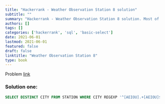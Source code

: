 ```yaml
---
title: "Hackerrank - Weather Observation Station 8 solution"
subtitle: ""
summary: "Hackerrank - Weather Observation Station 8 solution. Most of the solutions are written in Python and Javascript, when possible multiple solutions are added."
authors: []
tags: []
categories: ['hackerrank', 'sql', 'basic-select']
date: 2021-06-01
lastmod: 2021-06-01
featured: false
draft: false
linktitle: "Weather Observation Station 8"
type: book
---
```

Problem [link](https://www.hackerrank.com/challenges/weather-observation-station-8)

### Solution one:

```sql
SELECT DISTINCT CITY FROM STATION WHERE CITY REGEXP '^[AEIOU].+[AEIOU]$';
```
